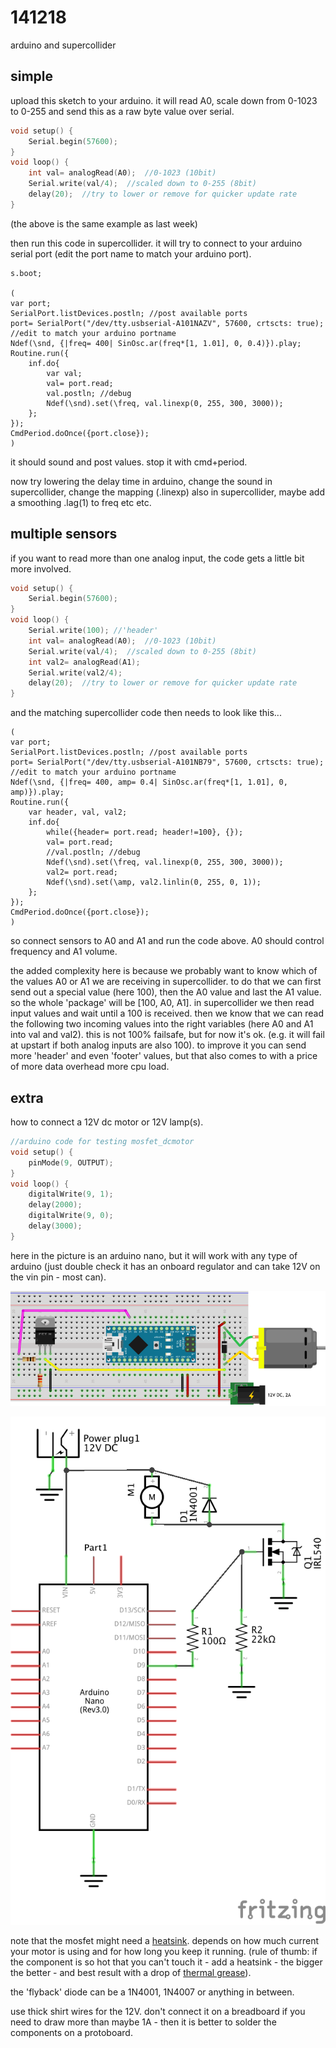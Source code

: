 141218
======

arduino and supercollider

simple
--
upload this sketch to your arduino. it will read A0, scale down from 0-1023 to 0-255 and send this as a raw byte value over serial.
```cpp
void setup() {
    Serial.begin(57600);
}
void loop() {
    int val= analogRead(A0);  //0-1023 (10bit)
    Serial.write(val/4);  //scaled down to 0-255 (8bit)
    delay(20);  //try to lower or remove for quicker update rate
}
```

(the above is the same example as last week)

then run this code in supercollider. it will try to connect to your arduino serial port (edit the port name to match your arduino port). 
```
s.boot;

(
var port;
SerialPort.listDevices.postln; //post available ports
port= SerialPort("/dev/tty.usbserial-A101NAZV", 57600, crtscts: true); //edit to match your arduino portname
Ndef(\snd, {|freq= 400| SinOsc.ar(freq*[1, 1.01], 0, 0.4)}).play;
Routine.run({
    inf.do{
        var val;
        val= port.read;
        val.postln; //debug
        Ndef(\snd).set(\freq, val.linexp(0, 255, 300, 3000));
    };
});
CmdPeriod.doOnce({port.close});
)
```

it should sound and post values. stop it with cmd+period.

now try lowering the delay time in arduino, change the sound in supercollider, change the mapping (.linexp) also in supercollider, maybe add a smoothing .lag(1) to freq etc etc.


multiple sensors
--
if you want to read more than one analog input, the code gets a little bit more involved.

```cpp
void setup() {
    Serial.begin(57600);
}
void loop() {
    Serial.write(100); //'header'
    int val= analogRead(A0);  //0-1023 (10bit)
    Serial.write(val/4);  //scaled down to 0-255 (8bit)
    int val2= analogRead(A1);
    Serial.write(val2/4);
    delay(20);  //try to lower or remove for quicker update rate
}
```

and the matching supercollider code then needs to look like this...
```
(
var port;
SerialPort.listDevices.postln; //post available ports
port= SerialPort("/dev/tty.usbserial-A101NB79", 57600, crtscts: true); //edit to match your arduino portname
Ndef(\snd, {|freq= 400, amp= 0.4| SinOsc.ar(freq*[1, 1.01], 0, amp)}).play;
Routine.run({
    var header, val, val2;
    inf.do{
        while({header= port.read; header!=100}, {});
        val= port.read;
        //val.postln; //debug
        Ndef(\snd).set(\freq, val.linexp(0, 255, 300, 3000));
        val2= port.read;
        Ndef(\snd).set(\amp, val2.linlin(0, 255, 0, 1));
    };
});
CmdPeriod.doOnce({port.close});
)
```

so connect sensors to A0 and A1 and run the code above. A0 should control frequency and A1 volume.

the added complexity here is because we probably want to know which of the values A0 or A1 we are receiving in supercollider. to do that we can first send out a special value (here 100), then the A0 value and last the A1 value. so the whole 'package' will be [100, A0, A1].
in supercollider we then read input values and wait until a 100 is received. then we know that we can read the following two incoming values into the right variables (here A0 and A1 into val and val2).
this is not 100% failsafe, but for now it's ok. (e.g. it will fail at upstart if both analog inputs are also 100). to improve it you can send more 'header' and even 'footer' values, but that also comes to with a price of more data overhead more cpu load.

extra
--
how to connect a 12V dc motor or 12V lamp(s).

```cpp
//arduino code for testing mosfet_dcmotor
void setup() {
    pinMode(9, OUTPUT);
}
void loop() {
    digitalWrite(9, 1);
    delay(2000);
    digitalWrite(9, 0);
    delay(3000);
}
```

here in the picture is an arduino nano, but it will work with any type of arduino (just double check it has an onboard regulator and can take 12V on the vin pin - most can).

![mosfet_dcmotor](mosfet_dcmotor.png?raw=true "mosfet_dcmotor")

![mosfet_dcmotor_schem](mosfet_dcmotor_schem.png?raw=true "mosfet_dcmotor_schem")

note that the mosfet might need a [heatsink](http://www.adafruit.com/blog/2012/08/28/new-product-to-220-clip-on-heatsink/). depends on how much current your motor is using and for how long you keep it running. (rule of thumb: if the component is so hot that you can't touch it - add a heatsink - the bigger the better - and best result with a drop of [thermal grease](http://en.wikipedia.org/wiki/Thermal_grease)).

the 'flyback' diode can be a 1N4001, 1N4007 or anything in between.

use thick shirt wires for the 12V. don't connect it on a breadboard if you need to draw more than maybe 1A - then it is better to solder the components on a protoboard.
